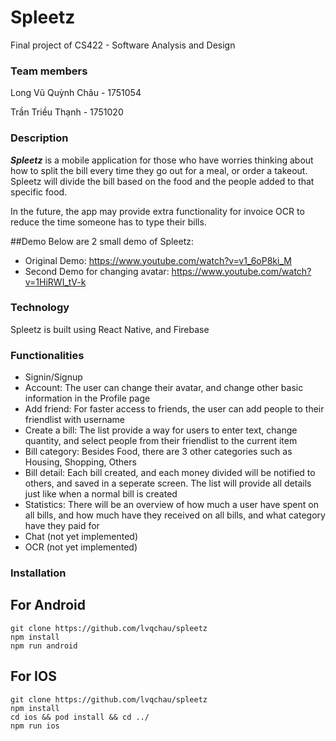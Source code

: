 # Spleetz
Final project of CS422 - Software Analysis and Design

### Team members
Long Vũ Quỳnh Châu - 1751054

Trần Triều Thạnh - 1751020

### Description
***Spleetz*** is a mobile application for those who have worries thinking about how to split the bill every time they go out for a meal, or order a takeout.
Spleetz will divide the bill based on the food and the people added to that specific food.

In the future, the app may provide extra functionality for invoice OCR to reduce the time someone has to type their bills.

##Demo
Below are 2 small demo of Spleetz:
- Original Demo: https://www.youtube.com/watch?v=v1_6oP8ki_M
- Second Demo for changing avatar: https://www.youtube.com/watch?v=1HiRWI_tV-k

### Technology
Spleetz is built using React Native, and Firebase


### Functionalities
- Signin/Signup
- Account: The user can change their avatar, and change other basic information in the Profile page
- Add friend: For faster access to friends, the user can add people to their friendlist with username
- Create a bill: The list provide a way for users to enter text, change quantity, and select people from their friendlist to the current item
- Bill category: Besides Food, there are 3 other categories such as Housing, Shopping, Others
- Bill detail: Each bill created, and each money divided will be notified to others, and saved in a seperate screen. The list will provide all details just like when a normal bill is created
- Statistics: There will be an overview of how much a user have spent on all bills, and how much have they received on all bills, and what category have they paid for
- Chat (not yet implemented)
- OCR (not yet implemented)

### Installation

## For Android
```
git clone https://github.com/lvqchau/spleetz
npm install
npm run android
```

## For IOS
```
git clone https://github.com/lvqchau/spleetz
npm install
cd ios && pod install && cd ../
npm run ios
```
